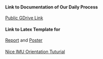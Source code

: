 #### Link to Documentation of Our Daily Process

[Public GDrive Link](https://drive.google.com/drive/folders/0B95nwbaDLsQ6VHFsQWpubTJJSWc?usp=sharing)


#### Link to Latex Template for 

[Report](https://www.overleaf.com/11140463jxntgbvqvbwb) and 
[Poster](https://www.overleaf.com/11140569xwrbmfcbywbc)

####

[Nice IMU Orientation Tuturial](http://www.camelsoftware.com/2016/02/20/imu-maths/)
